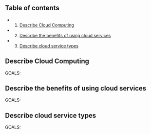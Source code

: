 ## Table of contents
* 1. [Describe Cloud Computing](#cloud-computing)
* 2. [Describe the benefits of using cloud services](#benefits-of-cloud-services)
* 3. [Describe cloud service types](#cloud-service-types)

## Describe Cloud Computing <a name="cloud-computing"></a>

GOALS:

## Describe the benefits of using cloud services <a name="benefits-of-cloud-services"></a>

GOALS:

## Describe cloud service types <a name="cloud-service-types"></a>

GOALS:
